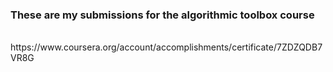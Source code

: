 ### These are my submissions for the algorithmic toolbox course

<br>
https://www.coursera.org/account/accomplishments/certificate/7ZDZQDB7VR8G
